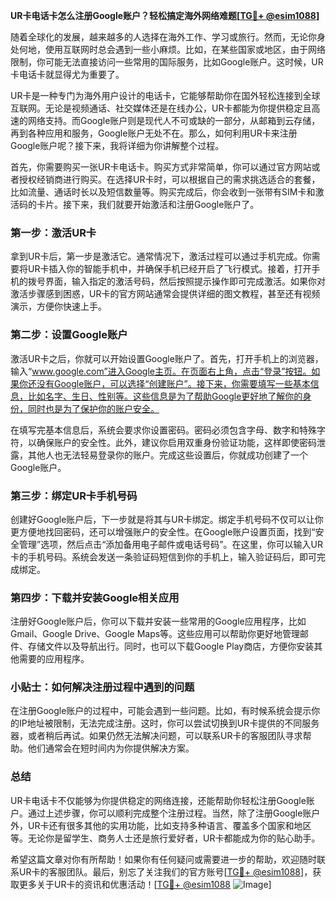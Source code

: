 **UR卡电话卡怎么注册Google账户？轻松搞定海外网络难题[[TG💪+ @esim1088](https://t.me/s/esim1088)]**

随着全球化的发展，越来越多的人选择在海外工作、学习或旅行。然而，无论你身处何地，使用互联网时总会遇到一些小麻烦。比如，在某些国家或地区，由于网络限制，你可能无法直接访问一些常用的国际服务，比如Google账户。这时候，UR卡电话卡就显得尤为重要了。

UR卡是一种专门为海外用户设计的电话卡，它能够帮助你在国外轻松连接到全球互联网。无论是视频通话、社交媒体还是在线办公，UR卡都能为你提供稳定且高速的网络支持。而Google账户则是现代人不可或缺的一部分，从邮箱到云存储，再到各种应用和服务，Google账户无处不在。那么，如何利用UR卡来注册Google账户呢？接下来，我将详细为你讲解整个过程。

首先，你需要购买一张UR卡电话卡。购买方式非常简单，你可以通过官方网站或者授权经销商进行购买。在选择UR卡时，可以根据自己的需求挑选适合的套餐，比如流量、通话时长以及短信数量等。购买完成后，你会收到一张带有SIM卡和激活码的卡片。接下来，我们就要开始激活和注册Google账户了。

### 第一步：激活UR卡

拿到UR卡后，第一步是激活它。通常情况下，激活过程可以通过手机完成。你需要将UR卡插入你的智能手机中，并确保手机已经开启了飞行模式。接着，打开手机的拨号界面，输入指定的激活号码，然后按照提示操作即可完成激活。如果你对激活步骤感到困惑，UR卡的官方网站通常会提供详细的图文教程，甚至还有视频演示，方便你快速上手。

### 第二步：设置Google账户

激活UR卡之后，你就可以开始设置Google账户了。首先，打开手机上的浏览器，输入“www.google.com”进入Google主页。在页面右上角，点击“登录”按钮。如果你还没有Google账户，可以选择“创建账户”。接下来，你需要填写一些基本信息，比如名字、生日、性别等。这些信息是为了帮助Google更好地了解你的身份，同时也是为了保护你的账户安全。

在填写完基本信息后，系统会要求你设置密码。密码必须包含字母、数字和特殊字符，以确保账户的安全性。此外，建议你启用双重身份验证功能，这样即使密码泄露，其他人也无法轻易登录你的账户。完成这些设置后，你就成功创建了一个Google账户。

### 第三步：绑定UR卡手机号码

创建好Google账户后，下一步就是将其与UR卡绑定。绑定手机号码不仅可以让你更方便地找回密码，还可以增强账户的安全性。在Google账户设置页面，找到“安全管理”选项，然后点击“添加备用电子邮件或电话号码”。在这里，你可以输入UR卡的手机号码。系统会发送一条验证码短信到你的手机上，输入验证码后，即可完成绑定。

### 第四步：下载并安装Google相关应用

注册好Google账户后，你可以下载并安装一些常用的Google应用程序，比如Gmail、Google Drive、Google Maps等。这些应用可以帮助你更好地管理邮件、存储文件以及导航出行。同时，也可以下载Google Play商店，方便你安装其他需要的应用程序。

### 小贴士：如何解决注册过程中遇到的问题

在注册Google账户的过程中，可能会遇到一些问题。比如，有时候系统会提示你的IP地址被限制，无法完成注册。这时，你可以尝试切换到UR卡提供的不同服务器，或者稍后再试。如果仍然无法解决问题，可以联系UR卡的客服团队寻求帮助。他们通常会在短时间内为你提供解决方案。

### 总结

UR卡电话卡不仅能够为你提供稳定的网络连接，还能帮助你轻松注册Google账户。通过上述步骤，你可以顺利完成整个注册过程。当然，除了注册Google账户外，UR卡还有很多其他的实用功能，比如支持多种语言、覆盖多个国家和地区等。无论你是留学生、商务人士还是旅行爱好者，UR卡都能成为你的贴心助手。

希望这篇文章对你有所帮助！如果你有任何疑问或需要进一步的帮助，欢迎随时联系UR卡的客服团队。最后，别忘了关注我们的官方账号[[TG💪+ @esim1088](https://t.me/s/esim1088)]，获取更多关于UR卡的资讯和优惠活动！[[TG💪+ @esim1088](https://t.me/s/esim1088) ![Image](https://i.postimg.cc/4NQfJmqS/Snipaste-2025-05-13-00-14-12.png)]